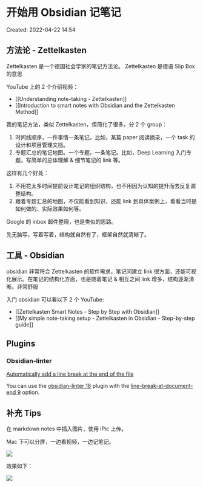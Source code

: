 # 开始用 Obsidian 记笔记

Created: 2022-04-22 14:54

## 方法论 - Zettelkasten

Zettelkasten 是一个德国社会学家的笔记方法论。
Zettelkasten 是德语 Slip Box 的意思

YouTube 上的 2 个介绍视频：
- [[Understanding note-taking - Zettelkasten]]
- [[Introduction to smart notes with Obsidian and the Zettelkasten Method]]

我的笔记方法，类似 Zettelkasten，但简化了很多。分 2 个 group：

1. 时间线顺序，一件事情一条笔记。比如，某篇 paper 阅读摘录，一个 task 的设计和项目管理文档。
2. 专题汇总的笔记地图。一个专题，一条笔记。比如，Deep Learning 入门专题，写简单的总体理解 & 细节笔记的 link 等。

这样有几个好处：

1. 不用花太多时间提前设计笔记的组织结构，也不用因为认知的提升而去反复调整结构。
2. 跟着专题汇总的地图，不仅能看到知识，还能 link 到具体案例上，看看当时是如何做的、实际效果如何等。

Google 的 inbox 邮件整理，也是类似的思路。

先无脑写，写着写着，结构就自然有了，框架自然就清晰了。

## 工具 - Obsidian

obsidian 非常符合 Zettelkasten 的软件需求，笔记间建立 link 很方面，还能可视化展示。在笔记的结构化方面，也是随着笔记 & 相互之间 link 增多，结构逐渐清晰。非常舒服

入门 obsidian 可以看以下 2 个 YouTube:

- [[Zettelkasten Smart Notes - Step by Step with Obsidian]]
- [[My simple note-taking setup - Zettelkasten in Obsidian - Step-by-step guide]]

## Plugins

### Obsidian-linter

[Automatically add a line break at the end of the file](https://forum.obsidian.md/t/automatically-add-a-line-break-at-the-end-of-the-file/13229)

You can use the [obsidian-linter 18](https://github.com/platers/obsidian-linter) plugin with the [line-break-at-document-end 9](https://github.com/platers/obsidian-linter/blob/master/docs/rules.md#line-break-at-document-end) option.

## 补充 Tips

在 markdown notes 中插入图片，使用 iPic 上传。

Mac 下可以分屏，一边看视频，一边记笔记。

![](https://tva1.sinaimg.cn/large/e6c9d24egy1h1iigubzl6j20zo0bwgmz.jpg)

效果如下：

![](https://tva1.sinaimg.cn/large/e6c9d24egy1h1idavecftj21c80u043z.jpg)
